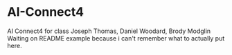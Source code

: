 # AI-Connect4
AI Connect4 for class
Joseph Thomas, Daniel Woodard, Brody Modglin
Waiting on README example because i can't remember what to actually put here.
